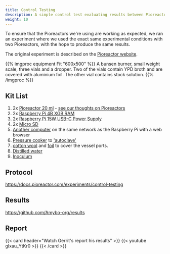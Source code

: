 ```yaml
---
title: Control Testing
description: A simple control test evaluating results between Pioreactors, by Gerrit Niezen
weight: 10
---
```


To ensure that the Pioreactors we're using are working as expected, we ran an experiment where we used the exact same experimental conditions with two Pioreactors, with the hope to produce the same results.

The original experiment is described on the [Pioreactor website](https://docs.pioreactor.com/experiments/control-testing).


{{% imgproc equipment Fit "600x500" %}}
A bunsen burner, small weight scale, three vials and a dropper. Two of the vials contain YPD broth and are covered with aluminium foil. The other vial contains stock solution.
{{% /imgproc %}}


## Kit List
1. 2x [Pioreactor 20 ml](https://pioreactor.com/products/pioreactor-20ml?variant=46559156469816) - [see our thoughts on Pioreactors](https://amybo.org/docs/equipment/bioreactors/#pioreactorhttpspioreactorcom)
2. 2x [Raspberry Pi 4B XGB RAM](https://www.raspberrypi.com/products/raspberry-pi-4-model-b/?variant=raspberry-pi-4-model-b-8gb)
3. 2x [Raspberry Pi 15W USB-C Power Supply](https://www.raspberrypi.com/products/type-c-power-supply/)
4. 2x [Micro SD](https://)
5. [Another computer](https://) on the same network as the Raspberry Pi with a web browser
6.  [Pressure cooker](https://) to ['autoclave'](https://)
7.  [cotton wool](https://) and [foil](https://) to cover the vessel ports.
8.  [Distilled water](https://)
9.  [Inoculum](https://)

## Protocol
https://docs.pioreactor.com/experiments/control-testing

## Results
https://github.com/Amybo-org/results

## Report

{{< card header="Watch Gerrit's report his results" >}}
{{< youtube gIxau_YtKr0 >}}
{{< /card >}}



<br>
